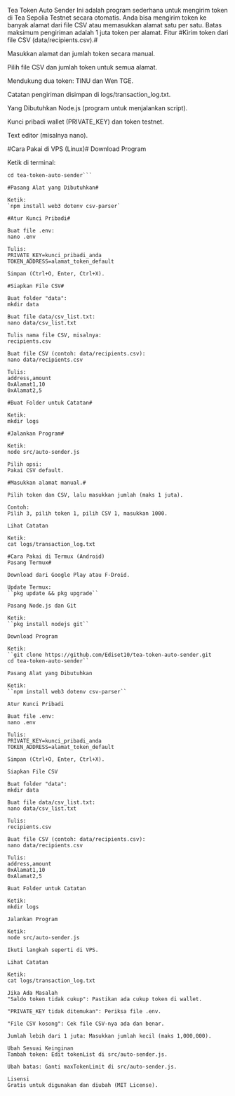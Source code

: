 Tea Token Auto Sender
Ini adalah program sederhana untuk mengirim token di Tea Sepolia Testnet secara otomatis. Anda bisa mengirim token ke banyak alamat dari file CSV atau memasukkan alamat satu per satu. Batas maksimum pengiriman adalah 1 juta token per alamat.
Fitur
#Kirim token dari file CSV (data/recipients.csv).#

Masukkan alamat dan jumlah token secara manual.

Pilih file CSV dan jumlah token untuk semua alamat.

Mendukung dua token: TINU dan Wen TGE.

Catatan pengiriman disimpan di logs/transaction_log.txt.

Yang Dibutuhkan
Node.js (program untuk menjalankan script).

Kunci pribadi wallet (PRIVATE_KEY) dan token testnet.

Text editor (misalnya nano).

#Cara Pakai di VPS (Linux)#
Download Program

Ketik di terminal:
```git clone https://github.com/Ediset10/tea-token-auto-sender.git
cd tea-token-auto-sender```

#Pasang Alat yang Dibutuhkan#

Ketik:
`npm install web3 dotenv csv-parser`

#Atur Kunci Pribadi#

Buat file .env:
nano .env

Tulis:
PRIVATE_KEY=kunci_pribadi_anda
TOKEN_ADDRESS=alamat_token_default

Simpan (Ctrl+O, Enter, Ctrl+X).

#Siapkan File CSV#

Buat folder "data":
mkdir data

Buat file data/csv_list.txt:
nano data/csv_list.txt

Tulis nama file CSV, misalnya:
recipients.csv

Buat file CSV (contoh: data/recipients.csv):
nano data/recipients.csv

Tulis:
address,amount
0xAlamat1,10
0xAlamat2,5

#Buat Folder untuk Catatan#

Ketik:
mkdir logs

#Jalankan Program#

Ketik:
node src/auto-sender.js

Pilih opsi:
Pakai CSV default.

#Masukkan alamat manual.#

Pilih token dan CSV, lalu masukkan jumlah (maks 1 juta).

Contoh:
Pilih 3, pilih token 1, pilih CSV 1, masukkan 1000.

Lihat Catatan

Ketik:
cat logs/transaction_log.txt

#Cara Pakai di Termux (Android)
Pasang Termux#

Download dari Google Play atau F-Droid.

Update Termux:
``pkg update && pkg upgrade``

Pasang Node.js dan Git

Ketik:
``pkg install nodejs git``

Download Program

Ketik:
``git clone https://github.com/Ediset10/tea-token-auto-sender.git
cd tea-token-auto-sender``

Pasang Alat yang Dibutuhkan

Ketik:
``npm install web3 dotenv csv-parser``

Atur Kunci Pribadi

Buat file .env:
nano .env

Tulis:
PRIVATE_KEY=kunci_pribadi_anda
TOKEN_ADDRESS=alamat_token_default

Simpan (Ctrl+O, Enter, Ctrl+X).

Siapkan File CSV

Buat folder "data":
mkdir data

Buat file data/csv_list.txt:
nano data/csv_list.txt

Tulis:
recipients.csv

Buat file CSV (contoh: data/recipients.csv):
nano data/recipients.csv

Tulis:
address,amount
0xAlamat1,10
0xAlamat2,5

Buat Folder untuk Catatan

Ketik:
mkdir logs

Jalankan Program

Ketik:
node src/auto-sender.js

Ikuti langkah seperti di VPS.

Lihat Catatan

Ketik:
cat logs/transaction_log.txt

Jika Ada Masalah
"Saldo token tidak cukup": Pastikan ada cukup token di wallet.

"PRIVATE_KEY tidak ditemukan": Periksa file .env.

"File CSV kosong": Cek file CSV-nya ada dan benar.

Jumlah lebih dari 1 juta: Masukkan jumlah kecil (maks 1,000,000).

Ubah Sesuai Keinginan
Tambah token: Edit tokenList di src/auto-sender.js.

Ubah batas: Ganti maxTokenLimit di src/auto-sender.js.

Lisensi
Gratis untuk digunakan dan diubah (MIT License).


